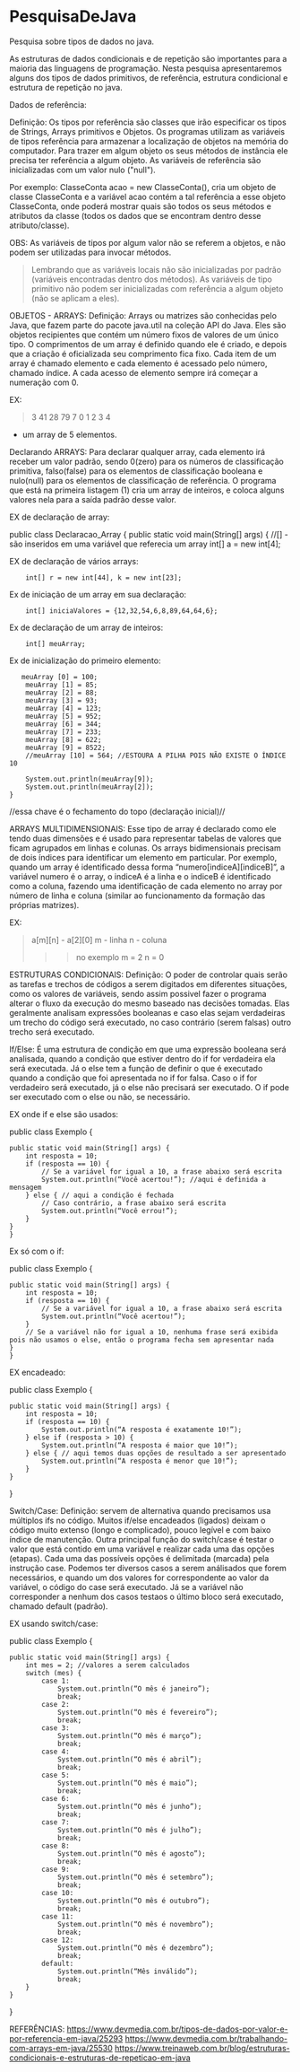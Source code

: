 # PesquisaDeJava
 Pesquisa sobre tipos de dados no java.

As estruturas de dados condicionais e de repetição são importantes para a maioria das linguagens de programação. Nesta pesquisa apresentaremos alguns dos tipos de dados primitivos, de referência, estrutura condicional e estrutura de repetição no java.


Dados de referência:

Definição: Os tipos por referência são classes que irão especificar os tipos de Strings, Arrays primitivos e Objetos. Os programas utilizam as variáveis de tipos referência para armazenar a localização de objetos na memória do computador. Para trazer em algum objeto os seus métodos de instância ele precisa ter referência a algum objeto. As variáveis de referência são inicializadas com um valor nulo ("null").

Por exemplo:
ClasseConta acao = new ClasseConta(), cria um objeto de classe ClasseConta e a variável acao contém a tal referência a esse objeto ClasseConta, onde poderá mostrar quais são todos os seus métodos e atributos da classe (todos os dados que se encontram dentro desse atributo/classe). 

OBS:
 As variáveis de tipos por algum valor não se referem a objetos, e não podem ser utilizadas para invocar métodos.
> Lembrando que as variáveis locais não são inicializadas por padrão (variáveis encontradas dentro dos métodos).
 As variáveis de tipo primitivo não podem ser inicializadas com referência a algum objeto (não se aplicam a eles).


OBJETOS - ARRAYS:
Definição: Arrays ou matrizes são conhecidas pelo Java, que fazem parte do pacote java.util na coleção API do Java. Eles são objetos recipientes que contém um número fixos de valores de um único tipo. O comprimentos de um array é definido quando ele é criado, e depois que a criação é oficializada seu comprimento fica fixo. Cada item de um array é chamado elemento e cada elemento é acessado pelo número, chamado índice. A cada acesso de elemento sempre irá começar a numeração com 0.

EX:
>3      41       28       79       7
>0       1        2        3       4

- um array de 5 elementos.



Declarando ARRAYS:
Para declarar qualquer array, cada elemento irá receber um valor padrão, sendo 0(zero) para os números de classificação primitiva, falso(false) para os elementos de classificação booleana e nulo(null) para os elementos de classificação de referência. O programa que está na primeira listagem (1) cria um array de inteiros, e coloca alguns valores nela para a saída padrão desse valor.

EX de declaração de array:

public class Declaracao_Array {
    public static void main(String[] args) {
        //[] - são inseridos em uma variável que referecia um array
        int[] a = new int[4];
        
EX de declaração de vários arrays:

        int[] r = new int[44], k = new int[23];
        
Ex de iniciação de um array em sua declaração:

        int[] iniciaValores = {12,32,54,6,8,89,64,64,6};

Ex de declaração de um array de inteiros:

        int[] meuArray;
        

Ex de inicialização do primeiro elemento:

       meuArray [0] = 100;
        meuArray [1] = 85;
        meuArray [2] = 88;
        meuArray [3] = 93;
        meuArray [4] = 123;
        meuArray [5] = 952;
        meuArray [6] = 344;
        meuArray [7] = 233;
        meuArray [8] = 622;
        meuArray [9] = 8522;
        //meuArray [10] = 564; //ESTOURA A PILHA POIS NÃO EXISTE O ÍNDICE 10

        System.out.println(meuArray[9]);
        System.out.println(meuArray[2]);
    } 
//essa chave é o fechamento do topo (declaração inicial)//    

ARRAYS MULTIDIMENSIONAIS:
Esse tipo de array é declarado como ele tendo duas dimensões e é usado para representar tabelas de valores que ficam agrupados em linhas e colunas.
Os arrays bidimensionais precisam de dois índices para identificar um elemento em particular. Por exemplo, quando um array é identificado dessa forma “numero[indiceA][indiceB]”, a variável numero é o array, o indiceA é a linha e o indiceB é identificado como a coluna, fazendo uma identificação de cada elemento no array por número de linha e coluna (similar ao funcionamento da formação das próprias matrizes).

EX:
>a[m][n] - a[2][0]
>m - linha
>n - coluna
>>> no exemplo
m = 2
n = 0


ESTRUTURAS CONDICIONAIS:
Definição: O poder de controlar quais serão as tarefas e trechos de códigos a serem digitados em diferentes situações, como os valores de variáveis, sendo assim possivel fazer o programa alterar o fluxo da execução do mesmo baseado nas decisões tomadas. Elas geralmente analisam expressões booleanas e caso elas sejam verdadeiras um trecho do código será executado, no caso contrário (serem falsas) outro trecho será executado.

If/Else:
É uma estrutura de condição em que uma expressão booleana será analisada, quando a condição que estiver dentro do if for verdadeira ela será executada. Já o else tem a função de definir o que é executado quando a condição que foi apresentada no if for falsa. Caso o if for verdadeiro será executado, já o else não precisará ser executado.
O if pode ser executado com o else ou não, se necessário.

EX onde if e else são usados:

public class Exemplo {
	
    public static void main(String[] args) {
        int resposta = 10;
        if (resposta == 10) {
            // Se a variável for igual a 10, a frase abaixo será escrita
            System.out.println(“Você acertou!”); //aqui é definida a mensagem
        } else { // aqui a condição é fechada
            // Caso contrário, a frase abaixo será escrita
            System.out.println(“Você errou!”);
        }
    }
	}

Ex só com o if:
 
public class Exemplo {
	
    public static void main(String[] args) {
        int resposta = 10;
        if (resposta == 10) { 
            // Se a variável for igual a 10, a frase abaixo será escrita
            System.out.println(“Você acertou!”);
        }
        // Se a variável não for igual a 10, nenhuma frase será exibida pois não usamos o else, então o programa fecha sem apresentar nada
    }
	}
 
EX encadeado: 

public class Exemplo {
	
    public static void main(String[] args) {
        int resposta = 10;
        if (resposta == 10) { 
            System.out.println(“A resposta é exatamente 10!”);
        } else if (resposta > 10) {
            System.out.println(“A resposta é maior que 10!”);
        } else { // aqui temos duas opções de resultado a ser apresentado
            System.out.println(“A resposta é menor que 10!”);
        }
    }
}  


Switch/Case:
Definição: servem de alternativa quando precisamos usa múltiplos ifs no código.
Muitos if/else encadeados (ligados) deixam o código muito extenso (longo e complicado), pouco legível e com baixo índice de manutenção. Outra principal função do switch/case é testar o valor que está contido em uma variável e realizar cada uma das opções (etapas). Cada uma das possíveis opções é delimitada (marcada) pela instrução case. Podemos ter diversos casos a serem análisados que forem necessários, e quando um dos valores for correspondente ao valor da variável, o código do case será executado. Já se a variável não corresponder a nenhum dos casos testaos o último bloco será executado, chamado default (padrão).

EX usando switch/case:

public class Exemplo {
	
    public static void main(String[] args) {
        int mes = 2; //valores a serem calculados
        switch (mes) {
            case 1:
                System.out.println(“O mês é janeiro”);
                break; 
            case 2:
                System.out.println(“O mês é fevereiro”);
                break;
            case 3:
                System.out.println(“O mês é março”);
                break;
            case 4:
                System.out.println(“O mês é abril”);
                break;
            case 5:
                System.out.println(“O mês é maio”);
                break;
            case 6:
                System.out.println(“O mês é junho”);
                break;
            case 7:
                System.out.println(“O mês é julho”);
                break;
            case 8:
                System.out.println(“O mês é agosto”);
                break;
            case 9:
                System.out.println(“O mês é setembro”);
                break;
            case 10:
                System.out.println(“O mês é outubro”);
                break;
            case 11:
                System.out.println(“O mês é novembro”);
                break;
            case 12:
                System.out.println(“O mês é dezembro”);
                break;
            default:
                System.out.println(“Mês inválido”);
                break;
        }
    }
	
}


REFERÊNCIAS:
https://www.devmedia.com.br/tipos-de-dados-por-valor-e-por-referencia-em-java/25293
https://www.devmedia.com.br/trabalhando-com-arrays-em-java/25530
https://www.treinaweb.com.br/blog/estruturas-condicionais-e-estruturas-de-repeticao-em-java
